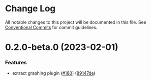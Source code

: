 # Change Log

All notable changes to this project will be documented in this file.
See [Conventional Commits](https://conventionalcommits.org) for commit guidelines.

# 0.2.0-beta.0 (2023-02-01)

### Features

- extract graphing plugin ([#180](https://github.com/syntest-framework/syntest-core/issues/180)) ([89147de](https://github.com/syntest-framework/syntest-core/commit/89147de156981649d0029639e10c1df845ba0f30))
